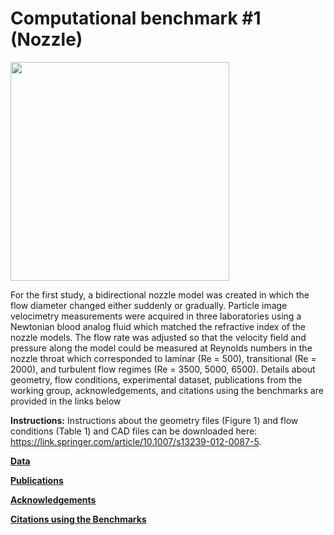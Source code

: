 # Computational benchmark #1 (Nozzle)
<img src="https://github.com/OSEL-DAM/CFD-and-Blood-Damage-Benchmarks/assets/157423596/f753e539-88ee-4501-a31c-8dadb39e400a" width="350">

For the first study, a bidirectional nozzle model was created in which the flow diameter changed either suddenly or gradually. Particle image velocimetry measurements were acquired in three laboratories using a Newtonian blood analog fluid which matched the refractive index of the nozzle models. The flow rate was adjusted so that the velocity field and pressure along the model could be measured at Reynolds numbers in the nozzle throat which corresponded to laminar (Re = 500), transitional (Re = 2000), and turbulent flow regimes (Re = 3500, 5000, 6500).
Details about geometry, flow conditions, experimental dataset, publications from the working group, acknowledgements, and citations using the benchmarks are provided in the links below

**Instructions:** Instructions about the geometry files (Figure 1) and flow conditions (Table 1) and CAD files can be downloaded here: https://link.springer.com/article/10.1007/s13239-012-0087-5.

[**Data**](https://github.com/OSEL-DAM/CFD-and-Blood-Damage-Benchmarks/tree/8494ed0b89edd247766186cfd31c431c0cfee29b/Nozzle/Data)

[**Publications**](https://github.com/OSEL-DAM/CFD-and-Blood-Damage-Benchmarks/tree/fead5bfd802287c9e0bfa3d1810ab009842e703b/Nozzle/Publications)

[**Acknowledgements**](https://github.com/OSEL-DAM/CFD-and-Blood-Damage-Benchmarks/blob/0e478f1ff7b53649ea280aa6325269abfb874bce/Nozzle/Acknowledgements.md)

[**Citations using the Benchmarks**](https://github.com/OSEL-DAM/CFD-and-Blood-Damage-Benchmarks/blob/b58cc9aee6dd2cba6ee815492b9b4d1da9fb5bf7/Nozzle/Bibliography.docx)
